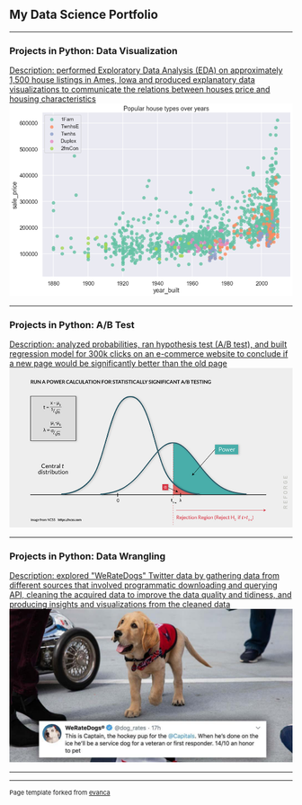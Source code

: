 ## My Data Science Portfolio

---

### Projects in Python: Data Visualization 

[Description: performed Exploratory Data Analysis (EDA) on approximately 1,500 house listings in Ames, Iowa and produced explanatory data visualizations to communicate the relations between houses price and housing characteristics](https://isaacwyx.github.io/datavisualization_houseprice/)
<img src="images/datavisual_houseprice.png?raw=true"/>

---

### Projects in Python: A/B Test

[Description: analyzed probabilities, ran hypothesis test (A/B test), and built regression model for 300k clicks on an e-commerce website to conclude if a new page would be significantly better than the old page](https://isaacwyx.github.io/websiteAB_Test/)
<img src="images/abtest_website.png?raw=true"/>

---

### Projects in Python: Data Wrangling

[Description: explored "WeRateDogs" Twitter data by gathering data from different sources that involved programmatic downloading and querying API, cleaning the acquired data to improve the data quality and tidiness, and producing insights and visualizations from the cleaned data](https://isaacwyx.github.io/weratedogstweet/)
<img src="images/werategos.jpg?raw=true"/>

---




---
<p style="font-size:11px">Page template forked from <a href="https://github.com/evanca/quick-portfolio">evanca</a></p>
<!-- Remove above link if you don't want to attibute -->
